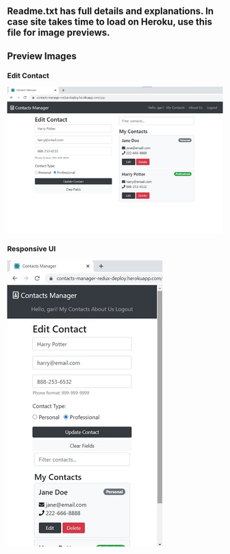 ## Readme.txt has full details and explanations. In case site takes time to load on Heroku, use this file for image previews. 

## Preview Images

### Edit Contact

![Edit Contact](https://github.com/GarimaK1/ContactsManagerReactRedux/blob/master/ImagePreviewEditContact.jpg)

### Responsive UI

![Responsive UI](https://github.com/GarimaK1/ContactsManagerReactRedux/blob/master/ImagePreviewResponsiveInterface.jpg)
